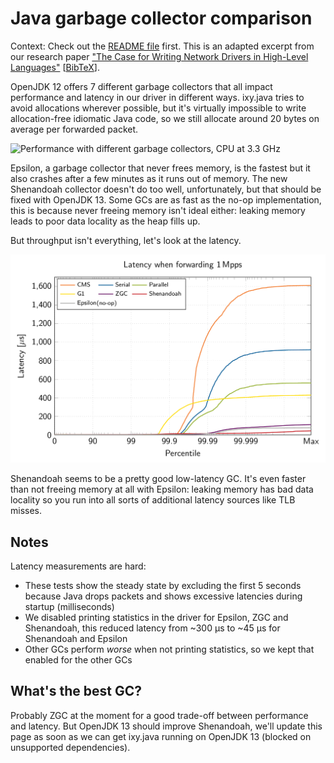 # Java garbage collector comparison
Context: Check out the [README file](README.md) first. This is an adapted excerpt from our research paper ["The Case for Writing Network Drivers in High-Level Languages"](https://www.net.in.tum.de/fileadmin/bibtex/publications/papers/the-case-for-writing-network-drivers-in-high-level-languages.pdf) [[BibTeX](https://www.net.in.tum.de/publications/bibtex/highleveldrivers.bib)].

OpenJDK 12 offers 7 different garbage collectors that all impact performance and latency in our driver in different ways.
ixy.java tries to avoid allocations wherever possible, but it's virtually impossible to write allocation-free idiomatic Java code, so we still allocate around 20 bytes on average per forwarded packet.

![Performance with different garbage collectors, CPU at 3.3 GHz](img/batches-3.3-java.png)

Epsilon, a garbage collector that never frees memory, is the fastest but it also crashes after a few minutes as it runs out of memory. The new Shenandoah collector doesn't do too well, unfortunately, but that should be fixed with OpenJDK 13.
Some GCs are as fast as the no-op implementation, this is because never freeing memory isn't ideal either: leaking memory leads to poor data locality as the heap fills up.

But throughput isn't everything, let's look at the latency.

![Performance with different garbage collectors, CPU at 3.3 GHz](img/latency-hdr-hist-1-java.png)

Shenandoah seems to be a pretty good low-latency GC. It's even faster than not freeing memory at all with Epsilon: leaking memory has bad data locality so you run into all sorts of additional latency sources like TLB misses.

## Notes

Latency measurements are hard:

* These tests show the steady state by excluding the first 5 seconds because Java drops packets and shows excessive latencies during startup (milliseconds)
* We disabled printing statistics in the driver for Epsilon, ZGC and Shenandoah, this reduced latency from ~300 µs to ~45 µs for Shenandoah and Epsilon
* Other GCs perform *worse* when not printing statistics, so we kept that enabled for the other GCs

## What's the best GC?

Probably ZGC at the moment for a good trade-off between performance and latency.
But OpenJDK 13 should improve Shenandoah, we'll update this page as soon as we can get ixy.java running on OpenJDK 13 (blocked on unsupported dependencies).

